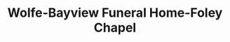 ---
title: "Wolfe-Bayview Funeral Home-Foley Chapel"
url: /foley/wolfe-bayview-funeral-home-foley-chapel/
shop: funeral directors
---